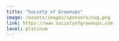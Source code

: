 ```yaml
---
title: "Society of Grownups"
image: /assets/images/sponsors/sog.png
link: https://www.societyofgrownups.com
level: platinum
---
```


